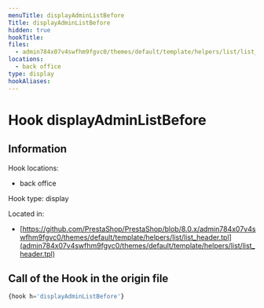 ```yaml
---
menuTitle: displayAdminListBefore
Title: displayAdminListBefore
hidden: true
hookTitle: 
files:
  - admin784x07v4swfhm9fgvc0/themes/default/template/helpers/list/list_header.tpl
locations:
  - back office
type: display
hookAliases:
---
```


# Hook displayAdminListBefore

## Information

Hook locations: 
  - back office

Hook type: display

Located in: 
  - [https://github.com/PrestaShop/PrestaShop/blob/8.0.x/admin784x07v4swfhm9fgvc0/themes/default/template/helpers/list/list_header.tpl](admin784x07v4swfhm9fgvc0/themes/default/template/helpers/list/list_header.tpl)

## Call of the Hook in the origin file

```php
{hook h='displayAdminListBefore'}
```
